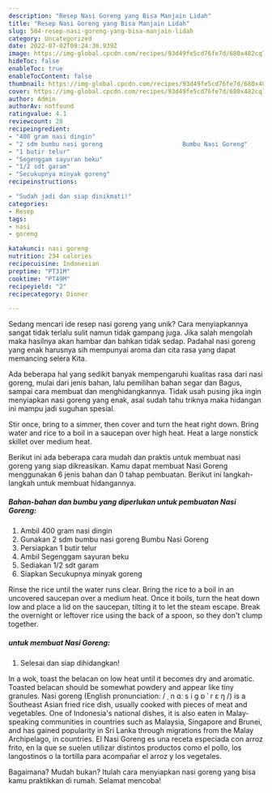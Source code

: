 ```yaml
---
description: "Resep Nasi Goreng yang Bisa Manjain Lidah"
title: "Resep Nasi Goreng yang Bisa Manjain Lidah"
slug: 584-resep-nasi-goreng-yang-bisa-manjain-lidah
category: Uncategorized
date: 2022-07-02T09:24:30.939Z
image: https://img-global.cpcdn.com/recipes/93d49fe5cd76fe7d/680x482cq70/nasi-goreng-foto-resep-utama.jpg
hideToc: false
enableToc: true
enableTocContent: false
thumbnail: https://img-global.cpcdn.com/recipes/93d49fe5cd76fe7d/680x482cq70/nasi-goreng-foto-resep-utama.jpg
cover: https://img-global.cpcdn.com/recipes/93d49fe5cd76fe7d/680x482cq70/nasi-goreng-foto-resep-utama.jpg
author: Admin
authorAv: notfound
ratingvalue: 4.1
reviewcount: 20
recipeingredient:
- "400 gram nasi dingin"
- "2 sdm bumbu nasi goreng                      Bumbu Nasi Goreng"
- "1 butir telur"
- "Segenggam sayuran beku"
- "1/2 sdt garam"
- "Secukupnya minyak goreng"
recipeinstructions:

- "Sudah jadi dan siap dinikmati!"
categories:
- Resep
tags:
- nasi
- goreng

katakunci: nasi goreng 
nutrition: 234 calories
recipecuisine: Indonesian
preptime: "PT31M"
cooktime: "PT49M"
recipeyield: "2"
recipecategory: Dinner

---
```





Sedang mencari ide resep nasi goreng yang unik? Cara menyiapkannya sangat tidak terlalu sulit namun tidak gampang juga. Jika salah mengolah maka hasilnya akan hambar dan bahkan tidak sedap. Padahal nasi goreng yang enak harusnya sih mempunyai aroma dan cita rasa yang dapat memancing selera Kita.





Ada beberapa hal yang sedikit banyak mempengaruhi kualitas rasa dari nasi goreng, mulai dari jenis bahan, lalu pemilihan bahan segar dan Bagus, sampai cara membuat dan menghidangkannya. Tidak usah pusing jika ingin menyiapkan nasi goreng yang enak,      asal sudah tahu triknya maka hidangan ini mampu jadi suguhan spesial.














Stir once, bring to a simmer, then cover and turn the heat right down. Bring water and rice to a boil in a saucepan over high heat. Heat a large nonstick skillet over medium heat.






Berikut ini ada beberapa cara mudah dan praktis untuk membuat nasi goreng yang siap dikreasikan. Kamu dapat membuat Nasi Goreng menggunakan 6 jenis bahan dan 0 tahap pembuatan. Berikut ini langkah-langkah untuk membuat hidangannya.

<!--inarticleads1-->

##### Bahan-bahan dan bumbu yang diperlukan untuk pembuatan Nasi Goreng:

1. Ambil 400 gram nasi dingin
1. Gunakan 2 sdm bumbu nasi goreng                      Bumbu Nasi Goreng
1. Persiapkan 1 butir telur
1. Ambil Segenggam sayuran beku
1. Sediakan 1/2 sdt garam
1. Siapkan Secukupnya minyak goreng


Rinse the rice until the water runs clear. Bring the rice to a boil in an uncovered saucepan over a medium heat. Once it boils, turn the heat down low and place a lid on the saucepan, tilting it to let the steam escape. Break the overnight or leftover rice using the back of a spoon, so they don&#39;t clump together. 

<!--inarticleads2-->

#####  untuk membuat Nasi Goreng:


1. Selesai dan siap dihidangkan!

In a wok, toast the belacan on low heat until it becomes dry and aromatic. Toasted belacan should be somewhat powdery and appear like tiny granules. Nasi goreng (English pronunciation: / ˌ n ɑː s i ɡ ɒ ˈ r ɛ ŋ /) is a Southeast Asian fried rice dish, usually cooked with pieces of meat and vegetables. One of Indonesia&#39;s national dishes, it is also eaten in Malay-speaking communities in countries such as Malaysia, Singapore and Brunei, and has gained popularity in Sri Lanka through migrations from the Malay Archipelago, in countries. El Nasi Goreng es una receta especiada con arroz frito, en la que se suelen utilizar distintos productos como el pollo, los langostinos o la tortilla para acompañar el arroz y los vegetales. 

Bagaimana? Mudah bukan? Itulah cara menyiapkan nasi goreng yang bisa kamu praktikkan di rumah. Selamat mencoba!
